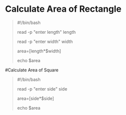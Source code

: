 # Calculate Area of Rectangle

>#!/bin/bash
>
>read -p "enter length" length
>
>read -p "enter width" width
>
>area=$[$length*$width]
>
 >echo $area   

 #Calculate Area of Square

 >#!/bin/bash
 >
 >read -p "enter side" side
 >
 >area=$[$side*$side]
 >
 >echo $area





